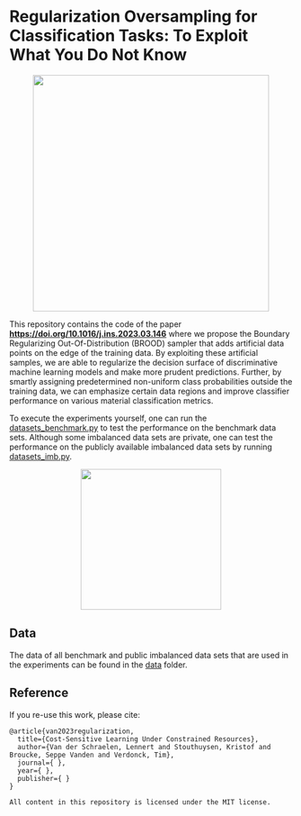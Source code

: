 # Regularization Oversampling for Classification Tasks: To Exploit What You Do Not Know

<p align="center">
<img src="pictures/fructan_free_bread.jpg" width="420">
</p>


This repository contains the code of the paper <b>https://doi.org/10.1016/j.ins.2023.03.146</b> where we propose the Boundary
Regularizing Out-Of-Distribution (BROOD) sampler that adds artificial data points on the edge of the training data. By exploiting
these artificial samples, we are able to regularize the decision surface of discriminative machine learning models and make more
prudent predictions. Further, by smartly assigning predetermined non-uniform class probabilities outside the training data, we can
emphasize certain data regions and improve classifier performance on various material classification metrics.

To execute the experiments yourself, one can run the [datasets_benchmark.py](datasets_benchmark.py) to test the performance on the benchmark data sets. Although some imbalanced data sets are private, one can test the performance on the publicly available imbalanced data sets by running [datasets_imb.py](datasets_imb.py).

<p align="center">
<img src="pictures/brood_animation.gif" width="250" >
</p>

## Data

The data of all benchmark and public imbalanced data sets that are used in the experiments can be found in the [data](data) folder. 

## Reference 

If you re-use this work, please cite:

```
@article{van2023regularization,
  title={Cost-Sensitive Learning Under Constrained Resources},
  author={Van der Schraelen, Lennert and Stouthuysen, Kristof and Broucke, Seppe Vanden and Verdonck, Tim},
  journal={ },
  year={ },
  publisher={ }
}

All content in this repository is licensed under the MIT license.
